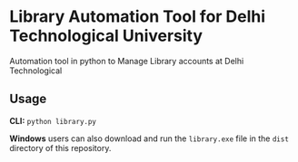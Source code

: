 # Library Automation Tool for Delhi Technological University

Automation tool in python to Manage Library accounts at Delhi Technological 

## Usage

**CLI:** `python library.py`

**Windows** users can also download and run the `library.exe` file in the `dist` directory of this repository.
